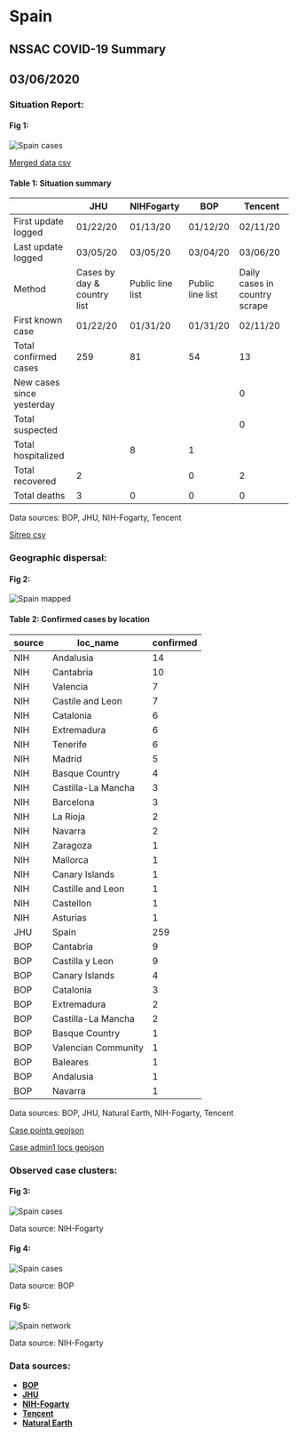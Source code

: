 # Spain
## NSSAC COVID-19 Summary
## 03/06/2020



### Situation Report:
#### Fig 1:
![Spain cases](../merged_histories/Spain_merged_histories.png)

[Merged data csv](https://github.com/SchlittDataSci/SchlittDataSci.github.io/blob/master/data/tables/Spain_merged_daily.csv)

#### Table 1: Situation summary


|                           | JHU                         | NIHFogarty       | BOP              | Tencent                       |
|---------------------------|-----------------------------|------------------|------------------|-------------------------------|
| First update logged       | 01/22/20                    | 01/13/20         | 01/12/20         | 02/11/20                      |
| Last update logged        | 03/05/20                    | 03/05/20         | 03/04/20         | 03/06/20                      |
| Method                    | Cases by day & country list | Public line list | Public line list | Daily cases in country scrape |
| First known case          | 01/22/20                    | 01/31/20         | 01/31/20         | 02/11/20                      |
| Total confirmed cases     | 259                         | 81               | 54               | 13                            |
| New cases since yesterday |                             |                  |                  | 0                             |
| Total suspected           |                             |                  |                  | 0                             |
| Total hospitalized        |                             | 8                | 1                |                               |
| Total recovered           | 2                           |                  | 0                | 2                             |
| Total deaths              | 3                           | 0                | 0                | 0                             |

Data sources: BOP, JHU, NIH-Fogarty, Tencent


[Sitrep csv](https://github.com/SchlittDataSci/SchlittDataSci.github.io/blob/master/data/tables/Spain_sitrep.csv)

### Geographic dispersal:
#### Fig 2:
![Spain mapped](../case_locs/Spain_case_locs.png)

#### Table 2: Confirmed cases by location


| source   | loc_name            |   confirmed |
|----------|---------------------|-------------|
| NIH      | Andalusia           |          14 |
| NIH      | Cantabria           |          10 |
| NIH      | Valencia            |           7 |
| NIH      | Castile and Leon    |           7 |
| NIH      | Catalonia           |           6 |
| NIH      | Extremadura         |           6 |
| NIH      | Tenerife            |           6 |
| NIH      | Madrid              |           5 |
| NIH      | Basque Country      |           4 |
| NIH      | Castilla-La Mancha  |           3 |
| NIH      | Barcelona           |           3 |
| NIH      | La Rioja            |           2 |
| NIH      | Navarra             |           2 |
| NIH      | Zaragoza            |           1 |
| NIH      | Mallorca            |           1 |
| NIH      | Canary Islands      |           1 |
| NIH      | Castille and Leon   |           1 |
| NIH      | Castellon           |           1 |
| NIH      | Asturias            |           1 |
| JHU      | Spain               |         259 |
| BOP      | Cantabria           |           9 |
| BOP      | Castilla y Leon     |           9 |
| BOP      | Canary Islands      |           4 |
| BOP      | Catalonia           |           3 |
| BOP      | Extremadura         |           2 |
| BOP      | Castilla-La Mancha  |           2 |
| BOP      | Basque Country      |           1 |
| BOP      | Valencian Community |           1 |
| BOP      | Baleares            |           1 |
| BOP      | Andalusia           |           1 |
| BOP      | Navarra             |           1 |

Data sources: BOP, JHU, Natural Earth, NIH-Fogarty, Tencent


[Case points geojson](https://github.com/SchlittDataSci/SchlittDataSci.github.io/blob/master/data/shapes/Spain_case_locs.geojson)

[Case admin1 locs geojson](https://github.com/SchlittDataSci/SchlittDataSci.github.io/blob/master/data/shapes/Spain_admin1_locs.geojson)

### Observed case clusters:
#### Fig 3:
![Spain cases](../cluster_analysis/Spain_imported_cases_NIHFogarty.png)



Data source: NIH-Fogarty


#### Fig 4:
![Spain cases](../cluster_analysis/Spain_imported_cases_BOP.png)



Data source: BOP


#### Fig 5:
![Spain network](../autochthonous_networks/Spain_network.png)



Data source: NIH-Fogarty


### Data sources:
* **[BOP](https://github.com/beoutbreakprepared/nCoV2019)**
* **[JHU](https://github.com/CSSEGISandData/COVID-19)** 
* **[NIH-Fogarty](https://docs.google.com/spreadsheets/d/1jS24DjSPVWa4iuxuD4OAXrE3QeI8c9BC1hSlqr-NMiU/edit#gid=1187587451)** 
* **[Tencent](https://news.qq.com/zt2020/page/feiyan.htm)**
* **[Natural Earth](https://www.naturalearthdata.com/forums/forum/natural-earth-map-data/cultural-vectors/admin-1-states-provinces-and-their-boundaries/)**

<!-- Global site tag (gtag.js) - Google Analytics -->
<script async src="https://www.googletagmanager.com/gtag/js?id=UA-158816269-1"></script>
<script>
  window.dataLayer = window.dataLayer || [];
  function gtag(){dataLayer.push(arguments);}
  gtag('js', new Date());

  gtag('config', 'UA-158816269-1');
</script>